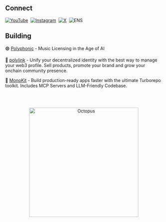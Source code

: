 ## Connect

[![YouTube](https://img.shields.io/badge/YouTube-b--b0t-FF0000?style=for-the-badge&logo=youtube&logoColor=white)](https://www.youtube.com/@b-b0t)&nbsp;
[![Instagram](https://img.shields.io/badge/Instagram-b__b0t-E4405F?style=for-the-badge&logo=instagram&logoColor=white)](https://www.instagram.com/b_b0t)&nbsp;
[![X](https://img.shields.io/badge/X-b__b0t-000000?style=for-the-badge&logo=x&logoColor=white)](https://x.com/b_b0t)&nbsp;
![ENS](https://img.shields.io/badge/ENS-b--bot%2Eeth-0080BC?style=for-the-badge&logo=ethereum&logoColor=white)

## Building

🟣 [Polyphonic](https://polyphonic.io/?ref=github) - Music Licensing in the Age of AI

🔗 [polylink](https://poly.link/?ref=github) - Unify your decentralized identity with the best way to manage your web3 profile. Sell products, promote your brand and grow your onchain community presence.

🔶 [MonoKit](https://monokit.dev/?ref=github) - Build production-ready apps faster with the ultimate Turborepo toolkit. Includes MCP Servers and LLM-Friendly Codebase.

<br><br>

<p align="center">
  <img
    src="https://cdn.byronpolley.com/octopus.svg"
    alt="Octopus"
    width="350"
  />
</p>
